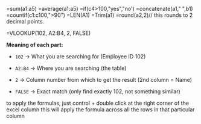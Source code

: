 =sum(a1:a5)
=average(a1:a5)
=if(c4>100,"yes","no')
=concatenate(a1," ",b1)
=countif(c1:c100,">90")
=LEN(A1)
=Trim(a1)
=round(a2,2)// this rounds to 2 decimal points.

=VLOOKUP(102, A2:B4, 2, FALSE)

**Meaning of each part:**

- `102` → What you are searching for (Employee ID 102)
    
- `A2:B4` → Where you are searching (the table)
    
- `2` → Column number from which to get the result (2nd column = Name)
    
- `FALSE` → Exact match (only find exactly 102, not something similar)



to apply the formulas, just control + double click at the right corner of the excel column
this will apply the formula across all the rows in that particular column